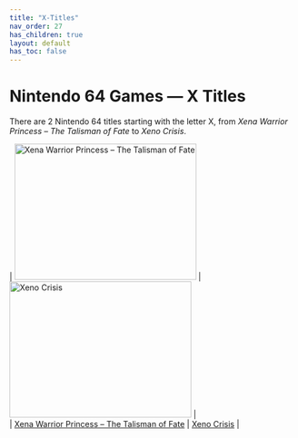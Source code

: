 ```yaml
---
title: "X-Titles"
nav_order: 27
has_children: true
layout: default
has_toc: false
---
```


# Nintendo 64 Games — X Titles

There are 2 Nintendo 64 titles starting with the letter X, from *Xena Warrior Princess – The Talisman of Fate* to *Xeno Crisis*.

| <a href="x/xena-warrior-princess"><img src="https://images.launchbox-app.com//47a88bfc-9f72-41f9-8db3-2c9b89c9648c.jpg" width="320" height="240" alt="Xena Warrior Princess – The Talisman of Fate"/></a> | <a href="x/xeno-crisis"><img src="https://images.launchbox-app.com//07bc0e05-6e35-44d3-b77d-ec276398668e.jpg" width="320" height="240" alt="Xeno Crisis"/></a> |  
| [Xena Warrior Princess – The Talisman of Fate](x/xena-warrior-princess) | [Xeno Crisis](x/xeno-crisis) |
